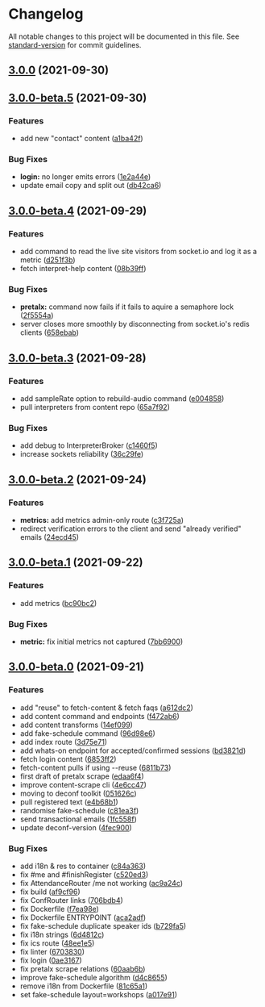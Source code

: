 # Changelog

All notable changes to this project will be documented in this file. See [standard-version](https://github.com/conventional-changelog/standard-version) for commit guidelines.

## [3.0.0](https://github.com/digitalinteraction/climatered-server/compare/v3.0.0-beta.5...v3.0.0) (2021-09-30)

## [3.0.0-beta.5](https://github.com/digitalinteraction/climatered-server/compare/v3.0.0-beta.4...v3.0.0-beta.5) (2021-09-30)

### Features

- add new "contact" content ([a1ba42f](https://github.com/digitalinteraction/climatered-server/commit/a1ba42f5ffde5591ddc6a53f265c548aa7f1c392))

### Bug Fixes

- **login:** no longer emits errors ([1e2a44e](https://github.com/digitalinteraction/climatered-server/commit/1e2a44e065245c79c6a8ba72ff3e009fe01b3dee))
- update email copy and split out ([db42ca6](https://github.com/digitalinteraction/climatered-server/commit/db42ca67b89ce8cdbcd441ea6b37e54a87b779d9))

## [3.0.0-beta.4](https://github.com/digitalinteraction/climatered-server/compare/v3.0.0-beta.3...v3.0.0-beta.4) (2021-09-29)

### Features

- add command to read the live site visitors from socket.io and log it as a metric ([d251f3b](https://github.com/digitalinteraction/climatered-server/commit/d251f3bd0ff3bc67395ff3f993693250dcec412b))
- fetch interpret-help content ([08b39ff](https://github.com/digitalinteraction/climatered-server/commit/08b39ffc2d3fa98e719770c636539a0fafe934e0))

### Bug Fixes

- **pretalx:** command now fails if it fails to aquire a semaphore lock ([2f5554a](https://github.com/digitalinteraction/climatered-server/commit/2f5554a4ac9a56a8aa77738bdb64292e80b75430))
- server closes more smoothly by disconnecting from socket.io's redis clients ([658ebab](https://github.com/digitalinteraction/climatered-server/commit/658ebab33b2624029f49434961f729ad31efe859))

## [3.0.0-beta.3](https://github.com/digitalinteraction/climatered-server/compare/v3.0.0-beta.2...v3.0.0-beta.3) (2021-09-28)

### Features

- add sampleRate option to rebuild-audio command ([e004858](https://github.com/digitalinteraction/climatered-server/commit/e0048586572530ef9eec3676957797073cb28e0b))
- pull interpreters from content repo ([65a7f92](https://github.com/digitalinteraction/climatered-server/commit/65a7f92572787fc5e3846ec92a3a3746adf5d66f))

### Bug Fixes

- add debug to InterpreterBroker ([c1460f5](https://github.com/digitalinteraction/climatered-server/commit/c1460f530e1282932a93941cc37a0f75c83e6fb2))
- increase sockets reliability ([36c29fe](https://github.com/digitalinteraction/climatered-server/commit/36c29fea1b3cf8aba5848ec97544d89c5e074ee9))

## [3.0.0-beta.2](https://github.com/digitalinteraction/climatered-server/compare/v3.0.0-beta.1...v3.0.0-beta.2) (2021-09-24)

### Features

- **metrics:** add metrics admin-only route ([c3f725a](https://github.com/digitalinteraction/climatered-server/commit/c3f725a91abe1fbb74ed1528debf7a4ada9f7502))
- redirect verification errors to the client and send "already verified" emails ([24ecd45](https://github.com/digitalinteraction/climatered-server/commit/24ecd4516cc1a3ff7b7910f76680c34d2ba8a5a9))

## [3.0.0-beta.1](https://github.com/digitalinteraction/climatered-server/compare/v3.0.0-beta.0...v3.0.0-beta.1) (2021-09-22)

### Features

- add metrics ([bc90bc2](https://github.com/digitalinteraction/climatered-server/commit/bc90bc29f4cffeaac80b68b15bebf4a8b73de6c6))

### Bug Fixes

- **metric:** fix initial metrics not captured ([7bb6900](https://github.com/digitalinteraction/climatered-server/commit/7bb6900d50768fa8cca6baae5272603e015b8a71))

## [3.0.0-beta.0](https://github.com/digitalinteraction/climatered-server/compare/v2.1.6...v3.0.0-beta.0) (2021-09-21)

### Features

- add "reuse" to fetch-content & fetch faqs ([a612dc2](https://github.com/digitalinteraction/climatered-server/commit/a612dc22418eb0ad40900ae57e0b644547536da3))
- add content command and endpoints ([f472ab6](https://github.com/digitalinteraction/climatered-server/commit/f472ab6b43a87cbea2d190ab062fd2c3bcf8c3b2))
- add content transforms ([14ef099](https://github.com/digitalinteraction/climatered-server/commit/14ef09916b463e8649bc6d930c7b639d774257bb))
- add fake-schedule command ([96d98e6](https://github.com/digitalinteraction/climatered-server/commit/96d98e63735cc03e8de389f8fb49ff99886d887c))
- add index route ([3d75e71](https://github.com/digitalinteraction/climatered-server/commit/3d75e718c792494d10a267ab5394152f6feac5c8))
- add whats-on endpoint for accepted/confirmed sessions ([bd3821d](https://github.com/digitalinteraction/climatered-server/commit/bd3821d999d6f0dc76e3dfc3e637750a75d74c12))
- fetch login content ([6853ff2](https://github.com/digitalinteraction/climatered-server/commit/6853ff2444fdeef955cc6bca92aa0afcadc781d8))
- fetch-content pulls if using --reuse ([6811b73](https://github.com/digitalinteraction/climatered-server/commit/6811b73a09b951bb2cc0ad69a53a0e9b0f58082d))
- first draft of pretalx scrape ([edaa6f4](https://github.com/digitalinteraction/climatered-server/commit/edaa6f404cf26482ee753008a496e89acb04ca61))
- improve content-scrape cli ([4e6cc47](https://github.com/digitalinteraction/climatered-server/commit/4e6cc47f44fc9265b73284dcf74b2804b708a7b2))
- moving to deconf toolkit ([051626c](https://github.com/digitalinteraction/climatered-server/commit/051626c65b906d8882a4e2dca4503146fe52ac2a))
- pull registered text ([e4b68b1](https://github.com/digitalinteraction/climatered-server/commit/e4b68b19200f165cbbc510461cfff5855747d2aa))
- randomise fake-schedule ([c81ea3f](https://github.com/digitalinteraction/climatered-server/commit/c81ea3f604efcb5af27e966fe41aa91963476289))
- send transactional emails ([1fc558f](https://github.com/digitalinteraction/climatered-server/commit/1fc558fc3ec3317e438ada4fe71641fa4cb5a685))
- update deconf-version ([4fec900](https://github.com/digitalinteraction/climatered-server/commit/4fec90009dd9d5339b26f501ccef8cf3b4f3ded5))

### Bug Fixes

- add i18n & res to container ([c84a363](https://github.com/digitalinteraction/climatered-server/commit/c84a3632217c1cc781ea4f99efb4aae1c5ac2030))
- fix #me and #finishRegister ([c520ed3](https://github.com/digitalinteraction/climatered-server/commit/c520ed3435aaaf0e609a3ecaafa90d32b78926f4))
- fix AttendanceRouter /me not working ([ac9a24c](https://github.com/digitalinteraction/climatered-server/commit/ac9a24cf0eca7c3349aa0ce39b6723156a1284fa))
- fix build ([af9cf96](https://github.com/digitalinteraction/climatered-server/commit/af9cf96a3a29c34e9d627225e3eda4a3f12efd3e))
- fix ConfRouter links ([706bdb4](https://github.com/digitalinteraction/climatered-server/commit/706bdb45e4b7ed77406b9ee9a2d7501f3d4a2a95))
- fix Dockerfile ([f7ea98e](https://github.com/digitalinteraction/climatered-server/commit/f7ea98e77fb0a95b25e70af939ba15038be00616))
- fix Dockerfile ENTRYPOINT ([aca2adf](https://github.com/digitalinteraction/climatered-server/commit/aca2adf71436f121177870e9cb5c49563b3fae14))
- fix fake-schedule duplicate speaker ids ([b729fa5](https://github.com/digitalinteraction/climatered-server/commit/b729fa5edf363c4d1427bae2f409d3a497c66125))
- fix i18n strings ([6d4812c](https://github.com/digitalinteraction/climatered-server/commit/6d4812cdfaa2fb4e23a4bcf1ce64925758e05b99))
- fix ics route ([48ee1e5](https://github.com/digitalinteraction/climatered-server/commit/48ee1e5b09d978ef584f8bc583390ef65deb3cbb))
- fix linter ([6703830](https://github.com/digitalinteraction/climatered-server/commit/67038302610c2eb27294810324ecb771427ba0e3))
- fix login ([0ae3167](https://github.com/digitalinteraction/climatered-server/commit/0ae3167a1401315c8e2f1cb7a34a424b1c55c2cb))
- fix pretalx scrape relations ([60aab6b](https://github.com/digitalinteraction/climatered-server/commit/60aab6b709e078b0c7d88e74a0e7647596dca8f5))
- improve fake-schedule algorithm ([d4c8655](https://github.com/digitalinteraction/climatered-server/commit/d4c86550f57bf8148149f1152bad8ee7edac145b))
- remove i18n from Dockerfile ([81c65a1](https://github.com/digitalinteraction/climatered-server/commit/81c65a1460277faf2f775ee94e89dfe751400359))
- set fake-schedule layout=workshops ([a017e91](https://github.com/digitalinteraction/climatered-server/commit/a017e9154476562e75cb948d7aa4da53cd0faf14))

